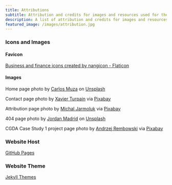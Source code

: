```yaml
---
title: Attributions
subtitle: Attribution and credits for images and resources used for the Analusis website.
description: A list of attribution and credits for images and resources used on the Analusis website.
featured_image: /images/attribution.jpg
---
```


### Icons and Images
#### Favicon
<a href="https://www.flaticon.com/free-icons/business-and-finance" target="_blank">Business and finance icons created by nangicon - Flaticon</a>

#### Images
Home page photo by <a href="https://unsplash.com/photos/hpjSkU2UYSU" target="_blank">Carlos Muza</a> on <a href="https://unsplash.com/" target="_blank">Unsplash</a>

Contact page photo by <a href="https://pixabay.com/users/xat-ch-12531001/?utm_source=link-attribution&utm_medium=referral&utm_campaign=image&utm_content=5322112" target="_blank">Xavier Turpain</a> via <a href="https://pixabay.com//?utm_source=link-attribution&utm_medium=referral&utm_campaign=image&utm_content=5322112" target="_blank">Pixabay</a>

Attribution page photo by <a href="https://pixabay.com/users/jarmoluk-143740/?utm_source=link-attribution&utm_medium=referral&utm_campaign=image&utm_content=428331" target="_blank">Michal Jarmoluk</a> via <a href="https://pixabay.com//?utm_source=link-attribution&utm_medium=referral&utm_campaign=image&utm_content=428331" target="_blank">Pixabay</a>

404 page photo by <a href="https://unsplash.com/photos/iDzKdNI7Qgc" target="_blank">Jordan Madrid</a> on <a href="https://unsplash.com/" target="_blank">Unsplash</a>

CGDA Case Study 1 project page photo by <a href="https://pixabay.com/users/andrzejrembowski-2775184/?utm_source=link-attribution&utm_medium=referral&utm_campaign=image&utm_content=4245347" target="_blank">Andrzej Rembowski</a> via <a href="https://pixabay.com//?utm_source=link-attribution&utm_medium=referral&utm_campaign=image&utm_content=4245347" target="_blank">Pixabay</a>

### Website Host
<a href="https://pages.github.com/" target="_blank">GitHub Pages</a>

### Website Theme
<a href="https://jekyllthemes.io" target="_blank">Jekyll Themes</a>